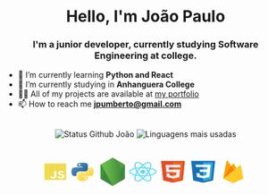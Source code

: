 <h1 align="center">Hello, I'm João Paulo</h1>
<h3 align="center">I'm a junior developer, currently studying Software Engineering at college.</h3>

- 🔭 I’m currently learning **Python and React**
- 🌱 I’m currently studying in **Anhanguera College**
- 👨‍💻 All of my projects are available at [my portfolio](https://vortexzjs.github.io)
- 📫 How to reach me **jpumberto@gmail.com**
<br/>
<div align="center">
<img width="450em" alt="Status Github João" src="https://github-readme-stats.vercel.app/api?username=vortexzjs&show_icons=true&theme=radical" />
<img width="380em" alt="Linguagens mais usadas" src="https://github-readme-stats.vercel.app/api/top-langs/?username=vortexzjs&layout=compact&theme=radical"/>
</div><br/>

<div align="center" style="display: inline_block; top: -300;"><br>
  <img align="center" alt="javascript-icon" height="30" width="40" src="https://raw.githubusercontent.com/devicons/devicon/master/icons/javascript/javascript-plain.svg">
  <img align="center" alt="Python-icon" height="40" width="50" src="https://raw.githubusercontent.com/devicons/devicon/master/icons/python/python-original.svg">
  <img align="center" alt="nodejs-icon" heigth="40" width="50" src="https://raw.githubusercontent.com/devicons/devicon/master/icons/nodejs/nodejs-original.svg" />
  <img align="center" alt="React-icon" height="40" width="50" src="https://raw.githubusercontent.com/devicons/devicon/master/icons/react/react-original.svg">
  <img align="center" alt="HTML-icon" height="40" width="50" src="https://raw.githubusercontent.com/devicons/devicon/master/icons/html5/html5-original.svg">
  <img align="center" alt="CSS-icon" height="40" width="50" src="https://raw.githubusercontent.com/devicons/devicon/master/icons/css3/css3-original.svg">
  <img align="center" alt="firebase-icon" height="40" width="50" src="https://raw.githubusercontent.com/devicons/devicon/master/icons/firebase/firebase-original.svg">
</div>

